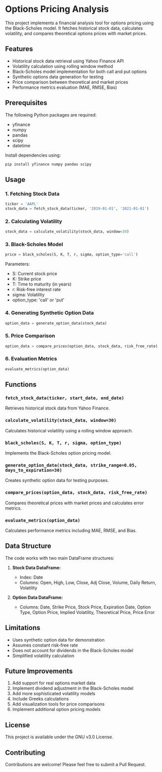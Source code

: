 # Options Pricing Analysis

This project implements a financial analysis tool for options pricing using the Black-Scholes model. It fetches historical stock data, calculates volatility, and compares theoretical options prices with market prices.

## Features

- Historical stock data retrieval using Yahoo Finance API
- Volatility calculation using rolling window method
- Black-Scholes model implementation for both call and put options
- Synthetic options data generation for testing
- Price comparison between theoretical and market prices
- Performance metrics evaluation (MAE, RMSE, Bias)

## Prerequisites

The following Python packages are required:
- yfinance
- numpy
- pandas
- scipy
- datetime

Install dependencies using:
```bash
pip install yfinance numpy pandas scipy
```

## Usage

### 1. Fetching Stock Data
```python
ticker = 'AAPL'
stock_data = fetch_stock_data(ticker, '2019-01-01', '2021-01-01')
```

### 2. Calculating Volatility
```python
stock_data = calculate_volatility(stock_data, window=30)
```

### 3. Black-Scholes Model
```python
price = black_scholes(S, K, T, r, sigma, option_type='call')
```
Parameters:
- S: Current stock price
- K: Strike price
- T: Time to maturity (in years)
- r: Risk-free interest rate
- sigma: Volatility
- option_type: 'call' or 'put'

### 4. Generating Synthetic Option Data
```python
option_data = generate_option_data(stock_data)
```

### 5. Price Comparison
```python
option_data = compare_prices(option_data, stock_data, risk_free_rate)
```

### 6. Evaluation Metrics
```python
evaluate_metrics(option_data)
```

## Functions

### `fetch_stock_data(ticker, start_date, end_date)`
Retrieves historical stock data from Yahoo Finance.

### `calculate_volatility(stock_data, window=30)`
Calculates historical volatility using a rolling window approach.

### `black_scholes(S, K, T, r, sigma, option_type)`
Implements the Black-Scholes option pricing model.

### `generate_option_data(stock_data, strike_range=0.05, days_to_expiration=30)`
Creates synthetic option data for testing purposes.

### `compare_prices(option_data, stock_data, risk_free_rate)`
Compares theoretical prices with market prices and calculates error metrics.

### `evaluate_metrics(option_data)`
Calculates performance metrics including MAE, RMSE, and Bias.

## Data Structure

The code works with two main DataFrame structures:

1. **Stock Data DataFrame:**
   - Index: Date
   - Columns: Open, High, Low, Close, Adj Close, Volume, Daily Return, Volatility

2. **Option Data DataFrame:**
   - Columns: Date, Strike Price, Stock Price, Expiration Date, Option Type, Option Price, Implied Volatility, Theoretical Price, Price Error

## Limitations

- Uses synthetic option data for demonstration
- Assumes constant risk-free rate
- Does not account for dividends in the Black-Scholes model
- Simplified volatility calculation

## Future Improvements

1. Add support for real options market data
2. Implement dividend adjustment in the Black-Scholes model
3. Add more sophisticated volatility models
4. Include Greeks calculations
5. Add visualization tools for price comparisons
6. Implement additional option pricing models

## License

This project is available under the GNU v3.0 License.

## Contributing

Contributions are welcome! Please feel free to submit a Pull Request.
